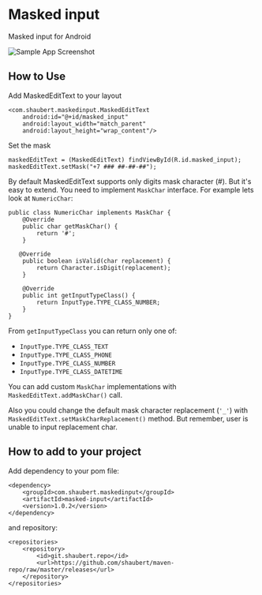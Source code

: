 Masked input
============

Masked input for Android

![Sample App Screenshot](../master/screenshots/sample.png?raw=true)

How to Use
----------

Add MaskedEditText to your layout

    <com.shaubert.maskedinput.MaskedEditText
        android:id="@+id/masked_input"
        android:layout_width="match_parent"
        android:layout_height="wrap_content"/>
        
Set the mask

    maskedEditText = (MaskedEditText) findViewById(R.id.masked_input);
    maskedEditText.setMask("+7 ### ##-##-##");
    
By default MaskedEditText supports only digits mask character (#). But it's easy to extend. 
You need to implement `MaskChar` interface. For example lets look at `NumericChar`:

    public class NumericChar implements MaskChar {
        @Override
        public char getMaskChar() {
            return '#';
        }
        
       @Override
        public boolean isValid(char replacement) {
            return Character.isDigit(replacement);
        }
        
        @Override
        public int getInputTypeClass() {
            return InputType.TYPE_CLASS_NUMBER;
        }
    }
    
From `getInputTypeClass` you can return only one of:
* `InputType.TYPE_CLASS_TEXT` 
* `InputType.TYPE_CLASS_PHONE` 
* `InputType.TYPE_CLASS_NUMBER`
* `InputType.TYPE_CLASS_DATETIME`

You can add custom `MaskChar` implementations with `MaskedEditText.addMaskChar()` call.

Also you could change the default mask character replacement (`'_'`) with 
`MaskedEditText.setMaskCharReplacement()` method. But remember, user is unable to input replacement char.

How to add to your project
--------------------------

Add dependency to your pom file:

    <dependency>
        <groupId>com.shaubert.maskedinput</groupId>
        <artifactId>masked-input</artifactId>
        <version>1.0.2</version>
    </dependency>

and repository:

    <repositories>
        <repository>
            <id>git.shaubert.repo</id>
            <url>https://github.com/shaubert/maven-repo/raw/master/releases</url>
        </repository>
    </repositories>
